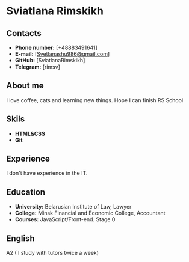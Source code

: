 # **Sviatlana Rimskikh**

## **Contacts**

- **Phone number:** [+48883491641]
- **E-mail:** [Svetlanashu986@gmail.com]
- **GitHub:** [SviatlanaRimskikh]
- **Telegram:** [rimsv]

## **About me**

I love coffee, cats and learning new things. Hope I can finish RS School

## **Skils**

- **HTML&CSS**
- **Git**

## **Experience**

I don't have experience in the IT.

## **Education**

- **University:** Belarusian Institute of Law, Lawyer
- **College:** Minsk Financial and Economic College, Accountant
- **Courses:** JavaScript/Front-end. Stage 0

## **English**

A2 ( I study with tutors twice a week)
